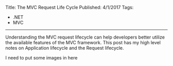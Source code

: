 ﻿Title: The MVC Request Life Cycle
Published: 4/1/2017
Tags:
  - .NET
  - MVC
---

<p>Understanding the MVC request lifecycle can help developers better utilize the available features of the MVC framework. This post has my high level notes on Application lifecycle and the Request lifecycle.</p>


<p>I need to put some images in here</p>